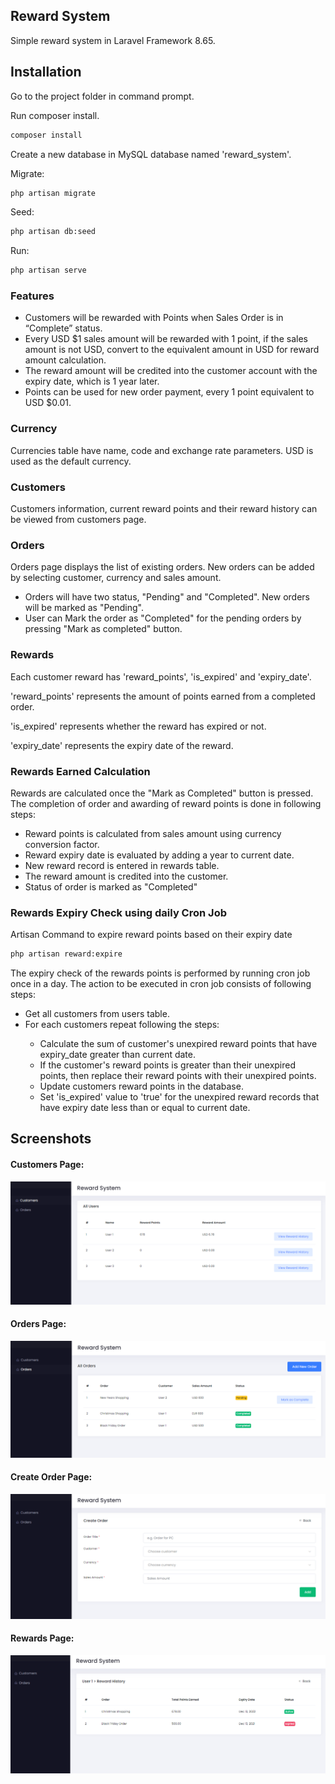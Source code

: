 ## Reward System

Simple reward system in Laravel Framework 8.65.

## Installation

Go to the project folder in command prompt.

Run composer install.

```bash
composer install
```

Create a new database in MySQL database named 'reward_system'.

Migrate:
```bash
php artisan migrate
```

Seed:
```bash
php artisan db:seed
```

Run:

```bash
php artisan serve
```

### Features

- Customers will be rewarded with Points when Sales Order is in “Complete” status.
- Every USD $1 sales amount will be rewarded with 1 point, if the sales amount is not USD, convert to the equivalent amount in USD for reward   amount calculation.
- The reward amount will be credited into the customer account with the expiry date, which is 1 year later.
- Points can be used for new order payment, every 1 point equivalent to USD $0.01.

### Currency
Currencies table have name, code and exchange rate parameters. USD is used as the default currency.

### Customers
Customers information, current reward points and their reward history can be viewed from customers page.

### Orders

Orders page displays the list of existing orders. New orders can be added by selecting customer, currency and sales amount.

<ul>
    <li>
        Orders will have two status, "Pending" and "Completed". New orders will be marked as "Pending".
    </li>
    <li>
        User can Mark the order as "Completed" for the pending orders by pressing "Mark as completed" button.
    </li>
</ul>

### Rewards
Each customer reward has 'reward_points', 'is_expired' and 'expiry_date'. 

'reward_points' represents the amount of points earned from a completed order. 

'is_expired' represents whether the reward has expired or not.

'expiry_date' represents the expiry date of the reward.

### Rewards Earned Calculation
Rewards are calculated once the "Mark as Completed" button is pressed. The completion of order and awarding of reward points is done in following steps:

<ul>
    <li>
        Reward points is calculated from sales amount using currency conversion factor. 
    </li>
    <li>
        Reward expiry date is evaluated by adding a year to current date. 
    </li>
    <li>
        New reward record is entered in rewards table.
    </li>
    <li>
       The reward amount is credited into the customer.
    </li>
    <li>
        Status of order is marked as "Completed"
    </li>
</ul>

### Rewards Expiry Check using daily Cron Job

Artisan Command to expire reward points based on their expiry date
```bash
php artisan reward:expire
```

The expiry check of the rewards points is performed by running cron job once in a day. The action to be executed in cron job consists of following steps:

<ul>
    <li>
        Get all customers from users table.
    </li>
    <li>
       For each customers repeat following the steps:
    </li>
    <ul>
        <li>
            Calculate the sum of customer's unexpired reward points that have expiry_date greater than current date.
        </li>
        <li>
            If the customer's reward points is greater than their unexpired points, then replace their reward points with their unexpired points.
        </li>
        <li>
            Update customers reward points in the database.
        </li>
        <li>
            Set 'is_expired' value to 'true' for the unexpired reward records that have expiry date less than or equal to current date.
        </li>
    </ul>
</ul>


## Screenshots


#### Customers Page:
![Customers Image 1](https://github.com/alsabaj/reward_system/blob/main/userlist.png)

#### Orders Page:
![Orders Image 2](https://github.com/alsabaj/reward_system/blob/main/orders.png)

#### Create Order Page:
![Create Order Image 2](https://github.com/alsabaj/reward_system/blob/main/create_order.png)

#### Rewards Page:
![Rewards Image 2](https://github.com/alsabaj/reward_system/blob/main/rewards.png)